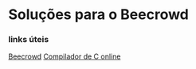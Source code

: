 <h1>Soluções para o Beecrowd</h1>

<h3>links úteis</h3>
<a href="https://www.beecrowd.com.br/judge/en">Beecrowd</a> 
<a href="https://www.programiz.com/c-programming/online-compiler/">Compilador de C online</a> 
